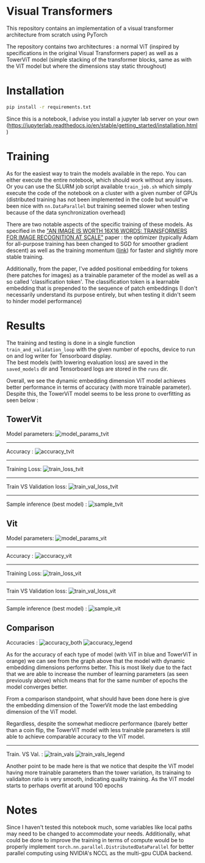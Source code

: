 # Visual Transformers

This repository contains an implementation of a visual transformer architecture from scratch using PyTorch  

The repository contains two architectures : a normal ViT (inspired by specifications in the original Visual Transformers paper) as well as a TowerViT model (simple stacking of the transformer blocks, same as with the ViT model but where the dimensions stay static throughout) 

# Installation

```bash
pip install -r requirements.txt
```

Since this is a notebook, I advise you install a jupyter lab server on your own (https://jupyterlab.readthedocs.io/en/stable/getting_started/installation.html)

# Training
As for the easiest way to train the models available in the repo. You can either execute the entire notebook, which should work without any issues. Or you can use the SLURM job script available `train_job.sh` which simply execute the code of the notebook on a cluster with a given number of GPUs (distributed training has not been implemented in the code but would've been nice with `nn.DataParallel` but training seemed slower when testing because of the data synchronization overhead)

There are two notable aspects of the specific training of these models. As specified in the ["AN IMAGE IS WORTH 16X16 WORDS: TRANSFORMERS FOR IMAGE RECOGNITION AT SCALE"](https://arxiv.org/abs/2010.11929) paper : the optimizer (typically Adam for all-purpose training has been changed to SGD for smoother gradient descent) as well as the training momentum ([link](https://paperswithcode.com/method/sgd-with-momentum)) for faster and slightly more stable training.

Additionally, from the paper, I've added positional embedding for tokens (here patches for images) as a trainable parameter of the model as well as a so called 'classification token'. The classification token is a learnable embedding that is prepended to the sequence of patch embeddings (I don't necessarily understand its purpose entirely, but when testing it didn't seem to hinder model performance)

# Results
The training and testing is done in a single function `train_and_validation_loop` with the given number of epochs, device to run on and log writer for Tensorboard display.  
The best models (with lowering evaluation loss) are saved in the `saved_models` dir and Tensorboard logs are stored in the `runs` dir.  

Overall, we see the dynamic embedding dimension ViT model achieves better performance in terms of accuracy (with more trainable parameter). Despite this, the TowerViT model seems to be less prone to overfitting as seen below :

## TowerVit

Model parameters:
![model_params_tvit](img/tvit_params.png)
  
---

Accuracy :
![accuracy_tvit](img/towervit_accuracy.png)
  
---
  
Training Loss:
![train_loss_tvit](img/towervit_loss_train.png)
  
---
  
Train VS Validation loss:
![train_val_loss_tvit](img/towervit_training_vs_validation.png)

---
  
Sample inference (best model) :
![sample_tvit](img/tvit_sample.png)

## Vit

Model parameters:
![model_params_vit](img/vit_params.png)
  
---

Accuracy :
![accuracy_vit](img/vit_accuracy.png)
  
---
  
Training Loss:
![train_loss_vit](img/vit_loss_train.png)
  
---
  
Train VS Validation loss:
![train_val_loss_vit](img/vit_training_vs_validaiton_loss.png)

---
  
Sample inference (best model) :
![sample_vit](img/vit_sample.png)

## Comparison

Accuracies :
![accuracy_both](img/both_accuracy.png)
![accuracy_legend](img/legend_acc.png)

As for the accuracy of each type of model (with ViT in blue and TowerViT in orange) we can see from the graph above that the model with dynamic embedding dimensions performs better. This is most likely due to the fact that we are able to increase the number of learning parameters (as seen previously above) which means that for the same number of epochs the model converges better.  

From a comparison standpoint, what should have been done here is give the embedding dimension of the TowerVit mode the last embedding dimension of the ViT model. 
  
Regardless, despite the somewhat mediocre performance (barely better than a coin flip, the TowerViT model with less trainable parameters is still able to achieve comparable accuracy to the ViT model.

---

Train. VS Val. :
![train_vals](img/both_training_vs_validation_loss.png)
![train_vals_legend](img/legend_loss.png)

Another point to be made here is that we notice that despite the ViT model having more trainable parameters than the tower variation, its trainaing to validaiton ratio is very smooth, indicating quality training. As the ViT model starts to perhaps overfit at around 100 epochs 
  
# Notes
Since I haven't tested this notebook much, some variables like local paths may need to be changed to accommodate your needs.
Additionally, what could be done to improve the training in terms of compute would be to properly implement `torch.nn.parallel.DistributedDataParallel` for better parallel computing using NVIDIA's NCCL as the multi-gpu CUDA backend.